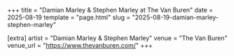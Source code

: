 +++
title = "Damian Marley & Stephen Marley at The Van Buren"
date = 2025-08-19
template = "page.html"
slug = "2025-08-19-damian-marley-stephen-marley"

[extra]
artist = "Damian Marley & Stephen Marley"
venue = "The Van Buren"
venue_url = "https://www.thevanburen.com/"
+++
